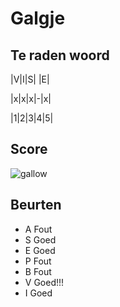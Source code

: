 # Galgje

## Te raden woord

|V|I|S| |E|

|x|x|x|-|x|

|1|2|3|4|5|

## Score
![gallow](./images/4.png)

## Beurten
* A Fout  
* S Goed  
* E Goed
* P Fout
* B Fout
* V Goed!!!  
* I Goed
